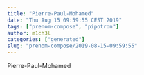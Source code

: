 ```yaml
---
title: "Pierre-Paul-Mohamed"
date: "Thu Aug 15 09:59:55 CEST 2019"
tags: ["prenom-compose", "pipotron"]
author: m1ch3l
categories: ["generated"]
slug: "prenom-compose/2019-08-15-09:59:55"
---
```


Pierre-Paul-Mohamed
